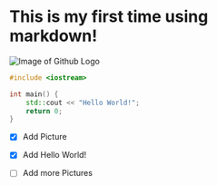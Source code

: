 # This is my first time using markdown!


![Image of Github Logo](https://play-lh.googleusercontent.com/PCpXdqvUWfCW1mXhH1Y_98yBpgsWxuTSTofy3NGMo9yBTATDyzVkqU580bfSln50bFU)




``` c++
#include <iostream>

int main() {
    std::cout << "Hello World!";
    return 0;
}
```

- [x] Add Picture
- [x] Add Hello World!
- [ ] Add more Pictures

















